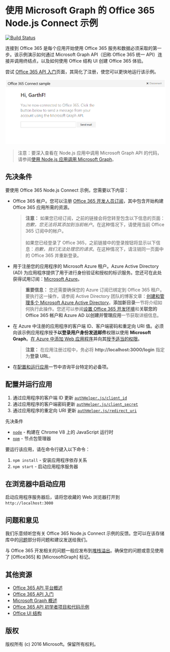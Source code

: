# 使用 Microsoft Graph 的 Office 365 Node.js Connect 示例
[![Build Status](https://travis-ci.org/OfficeDev/O365-Nodejs-Microsoft-Graph-Connect.svg?branch=master)](https://travis-ci.org/OfficeDev/O365-Nodejs-Microsoft-Graph-Connect)

连接到 Office 365 是每个应用开始使用 Office 365 服务和数据必须采取的第一步。该示例演示如何通过 Microsoft Graph API（旧称 Office 365 统一 API）连接并调用终结点，以及如何使用 Office 结构 UI 创建 Office 365 体验。

尝试 [Office 365 API 入门](http://dev.office.com/getting-started/office365apis?platform=option-node#setup)页面，其简化了注册，使您可以更快地运行该示例。

![Office 365 Node.js Connect 示例的屏幕截图](../readme-imgs/screenshot.PNG)
> 注意：要深入查看在 Node.js 应用中调用 Microsoft Graph API 的代码，请参阅[使用 Node.js 应用调用 Microsoft Graph](https://graph.microsoft.io/docs/platform/nodejs)。

## 先决条件

要使用 Office 365 Node.js Connect 示例，您需要以下内容：
* Office 365 帐户。您可以注册 [Office 365 开发人员订阅](https://aka.ms/devprogramsignup)，其中包含开始构建 Office 365 应用所需的资源。

     > **注意：**
     如果您已经订阅，之前的链接会将您转至包含以下信息的页面：*抱歉，您无法将其添加到当前帐户*。在这种情况下，请使用当前 Office 365 订阅中的帐户。<br /><br />
     如果您已经登录了 Office 365，之前链接中的登录按钮将显示以下信息：*抱歉，我们无法处理您的请求*。在这种情况下，请注销同一页面中的 Office 365 并重新登录。
* 用于注册您的应用程序的 Microsoft Azure 租户。Azure Active Directory (AD) 为应用程序提供了用于进行身份验证和授权的标识服务。您还可在此处获得试用订阅：[Microsoft Azure](https://account.windowsazure.com/SignUp)。

     > **重要信息：**
     您还需要确保您的 Azure 订阅已绑定到 Office 365 租户。要执行这一操作，请参阅 Active Directory 团队的博客文章：[创建和管理多个 Microsoft Azure Active Directory](http://blogs.technet.com/b/ad/archive/2013/11/08/creating-and-managing-multiple-windows-azure-active-directories.aspx)。**添加新目录**一节将介绍如何执行此操作。您还可以参阅[设置 Office 365 开发环境](https://msdn.microsoft.com/office/office365/howto/setup-development-environment#bk_CreateAzureSubscription)和**关联您的 Office 365 帐户和 Azure AD 以创建并管理应用**一节获取详细信息。
* 在 Azure 中注册的应用程序的客户端 ID、客户端密码和重定向 URI 值。必须向该示例应用程序授予**以登录用户身份发送邮件**权限以使用 **Microsoft Graph**。[在 Azure 中添加 Web 应用程序](https://msdn.microsoft.com/office/office365/HowTo/add-common-consent-manually#bk_RegisterWebApp)并向其[授予适当的权限](https://github.com/OfficeDev/O365-Nodejs-Microsoft-Graph-Connect/wiki/Grant-permissions-to-the-Connect-application-in-Azure)。

     > **注意：**
     在应用注册过程中，务必将 **http://localhost:3000/login** 指定为**登录 URL**。
     
* 在[配置和运行应用](#configure-and-run-the-app)一节中咨询平台特定的必备项。

## 配置并运行应用

1. 通过应用程序的客户端 ID 更新 [```authHelper.js/client_id```](authHelper.js#L7)
2. 通过应用程序的客户端密码更新 [```authHelper.js/client_secret```](authHelper.js#L8)
3. 通过应用程序的重定向 URI 更新 [```authHelper.js/redirect_uri```](authHelper.js#L9)

先决条件
* [```node```](https://nodejs.org/en/) - 构建在 Chrome V8 上的 JavaScript 运行时
* [```npm```](https://docs.npmjs.com/getting-started/installing-node) - 节点包管理器

要运行该应用，请在命令行键入以下命令：

1. ```npm install``` - 安装应用程序依存关系
2. ```npm start``` - 启动应用程序服务器


## 在浏览器中启动应用
启动应用程序服务器后，请将您收藏的 Web 浏览器打开到 ```http://localhost:3000```

## 问题和意见

我们乐意倾听您有关 Office 365 Node.js Connect 示例的反馈。您可以在该存储库中的[问题](https://github.com/OfficeDev/O365-Nodejs-Microsoft-Graph-Connect/issues)部分将问题和建议发送给我们。

与 Office 365 开发相关的问题一般应发布到[堆栈溢出](http://stackoverflow.com/questions/tagged/Office365+MicrosoftGraph)。确保您的问题或意见使用了 [Office365] 和 [MicrosoftGraph] 标记。
  
## 其他资源

* [Office 365 API 平台概述](https://msdn.microsoft.com/office/office365/howto/platform-development-overview)
* [Office 365 API 入门](http://dev.office.com/getting-started/office365apis)
* [Microsoft Graph 概述](http://graph.microsoft.io)
* [Office 365 API 初学者项目和代码示例](https://msdn.microsoft.com/office/office365/howto/starter-projects-and-code-samples)
* [Office UI 结构](https://github.com/OfficeDev/Office-UI-Fabric)

## 版权
版权所有 (c) 2016 Microsoft。保留所有权利。


